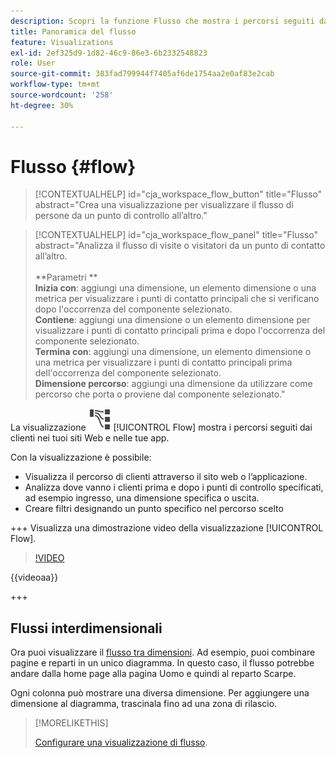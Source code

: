 ```yaml
---
description: Scopri la funzione Flusso che mostra i percorsi seguiti dai clienti nei tuoi siti web e nelle tue app.
title: Panoramica del flusso
feature: Visualizations
exl-id: 2ef325d9-1d82-46c9-86e3-6b2332548823
role: User
source-git-commit: 383fad799944f7405af6de1754aa2e0af83e2cab
workflow-type: tm+mt
source-wordcount: '258'
ht-degree: 30%

---
```


# Flusso {#flow}

<!-- markdownlint-disable MD034 -->

>[!CONTEXTUALHELP]
>id="cja_workspace_flow_button"
>title="Flusso"
>abstract="Crea una visualizzazione per visualizzare il flusso di persone da un punto di controllo all’altro."

>[!CONTEXTUALHELP]
>id="cja_workspace_flow_panel"
>title="Flusso"
>abstract="Analizza il flusso di visite o visitatori da un punto di contatto all’altro.<br/><br/>**Parametri **<br/>**Inizia con**: aggiungi una dimensione, un elemento dimensione o una metrica per visualizzare i punti di contatto principali che si verificano dopo l&#39;occorrenza del componente selezionato.<br/>**Contiene**: aggiungi una dimensione o un elemento dimensione per visualizzare i punti di contatto principali prima e dopo l&#39;occorrenza del componente selezionato.<br/>**Termina con**: aggiungi una dimensione, un elemento dimensione o una metrica per visualizzare i punti di contatto principali prima dell&#39;occorrenza del componente selezionato.<br/>**Dimensione percorso**: aggiungi una dimensione da utilizzare come percorso che porta o proviene dal componente selezionato."

<!-- markdownlint-enable MD034 -->



La visualizzazione ![GraphPathing](/help/assets/icons/GraphPathing.svg) [!UICONTROL Flow] mostra i percorsi seguiti dai clienti nei tuoi siti Web e nelle tue app.

Con la visualizzazione è possibile:

* Visualizza il percorso di clienti attraverso il sito web o l’applicazione.
* Analizza dove vanno i clienti prima e dopo i punti di controllo specificati, ad esempio ingresso, una dimensione specifica o uscita.
* Creare filtri designando un punto specifico nel percorso scelto

+++ Visualizza una dimostrazione video della visualizzazione [!UICONTROL Flow].

>[!VIDEO](https://video.tv.adobe.com/v/346063/?quality=12)

{{videoaa}}

+++

## Flussi interdimensionali

Ora puoi visualizzare il [flusso tra dimensioni](/help/analysis-workspace/visualizations/c-flow/multi-dimensional-flow.md). Ad esempio, puoi combinare pagine e reparti in un unico diagramma. In questo caso, il flusso potrebbe andare dalla home page alla pagina Uomo e quindi al reparto Scarpe.

Ogni colonna può mostrare una diversa dimensione. Per aggiungere una dimensione al diagramma, trascinala fino ad una zona di rilascio.

>[!MORELIKETHIS]
>
>[Configurare una visualizzazione di flusso](/help/analysis-workspace/visualizations/c-flow/create-flow.md).
>


